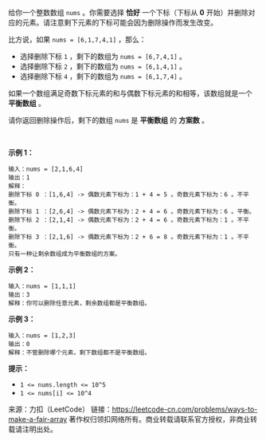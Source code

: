 给你一个整数数组 ```nums``` 。你需要选择 **恰好** 一个下标（下标从 **0** 开始）并删除对应的元素。请注意剩下元素的下标可能会因为删除操作而发生改变。

比方说，如果 ```nums = [6,1,7,4,1]``` ，那么：

* 选择删除下标 ```1``` ，剩下的数组为 ```nums = [6,7,4,1]``` 。
* 选择删除下标 ```2``` ，剩下的数组为 ```nums = [6,1,4,1]``` 。
* 选择删除下标 ```4``` ，剩下的数组为 ```nums = [6,1,7,4]``` 。

如果一个数组满足奇数下标元素的和与偶数下标元素的和相等，该数组就是一个 **平衡数组** 。

请你返回删除操作后，剩下的数组 ```nums``` 是 **平衡数组** 的 **方案数** 。

 

**示例 1：**
```
输入：nums = [2,1,6,4]
输出：1
解释：
删除下标 0 ：[1,6,4] -> 偶数元素下标为：1 + 4 = 5 。奇数元素下标为：6 。不平衡。
删除下标 1 ：[2,6,4] -> 偶数元素下标为：2 + 4 = 6 。奇数元素下标为：6 。平衡。
删除下标 2 ：[2,1,4] -> 偶数元素下标为：2 + 4 = 6 。奇数元素下标为：1 。不平衡。
删除下标 3 ：[2,1,6] -> 偶数元素下标为：2 + 6 = 8 。奇数元素下标为：1 。不平衡。
只有一种让剩余数组成为平衡数组的方案。
```
**示例 2：**
```
输入：nums = [1,1,1]
输出：3
解释：你可以删除任意元素，剩余数组都是平衡数组。
```
**示例 3：**
```
输入：nums = [1,2,3]
输出：0
解释：不管删除哪个元素，剩下数组都不是平衡数组。
```

**提示：**

* ```1 <= nums.length <= 10^5```
* ```1 <= nums[i] <= 10^4```

来源：力扣（LeetCode）
链接：https://leetcode-cn.com/problems/ways-to-make-a-fair-array
著作权归领扣网络所有。商业转载请联系官方授权，非商业转载请注明出处。
